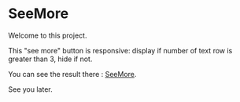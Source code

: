 # SeeMore

Welcome to this project.

This "see more" button is responsive: display if number of text row is greater than 3, hide if not.

You can see the result there : [SeeMore](https://fancy-entremet-b5d6b1.netlify.app).

See you later.
